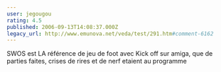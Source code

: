 ```yaml
---
user: jegougou
rating: 4.5
published: 2006-09-13T14:08:37.000Z
legacy_url: http://www.emunova.net/veda/test/291.htm#comment-6162
---
```

SWOS est LA référence de jeu de foot avec Kick off sur amiga, que de parties faites, crises de rires et de nerf etaient au programme